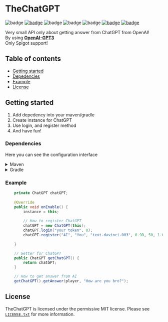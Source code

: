 # TheChatGPT
![badge](https://img.shields.io/github/v/release/FlyUltra/TheChatGPT)
[![badge](https://jitpack.io/v/FlyUltra/TheChatGPT.svg)](https://jitpack.io/#FlyUltra/TheChatGPT)
![badge](https://img.shields.io/github/downloads/FlyUltra/TheChatGPT/total)
![badge](https://img.shields.io/github/last-commit/FlyUltra/TheChatGPT)
![badge](https://img.shields.io/badge/platform-spigot-lightgrey)
[![badge](https://img.shields.io/discord/896466173166747650?label=discord)](https://discord.gg/2PpdrfxhD4)
[![badge](https://img.shields.io/github/license/FlyUltra/TheChatGPT)](https://github.com/FlyUltra/TheChatGPT/blob/master/LICENSE.txt)

Very small API only about getting answer from ChatGPT from OpenAI!<br>
By using [**OpenAI-GPT3**](https://github.com/TheoKanning/openai-java)<br>
Only Spigot support!

## Table of contents

* [Getting started](#getting-started)
* [Depedencies](#dependencies)
* [Example](#example)
* [License](#license)

## Getting started

1. Add depedency into your maven/gradle
2. Create instance for ChatGPT
3. Use login, and register method
4. And have fun!

### Dependencies

Here you can see the configuration interface

<details>
    <summary>Maven</summary>

```xml
<repository>
    <id>jitpack.io</id>
    <url>https://jitpack.io</url>
</repository>

<dependency>
    <groupId>com.github.Fly_Ultra</groupId>
    <artifactId>TheChatGPT</artifactId>
    <version>VERSION</version>
    <scope>compile</scope>
</dependency>
```
</details>

<details>
    <summary>Gradle</summary>

```gradle
allprojects {
    repositories {
        ...
        maven { url 'https://jitpack.io' }
    }
}

dependencies {
    implementation 'com.github.Fly_Ultra:TheChatGPT:VERSION'
}
```
</details>

### Example

```java
    private ChatGPT chatGPT;
    
    @Override
    public void onEnable() {
        instance = this;
        
        // How to register ChatGPT
        chatGPT = new ChatGPT(this);
        chatGPT.login("your token", 0);
        chatGPT.register("AI", "You", "text-davinci-003", 0.9D, 50, 1.0D, 0D, 0.6D);
        
    }

    // Getter for ChatGPT
    public ChatGPT getChatGPT() {
        return chatGPT;
    }

    // How to get answer from AI
    getChatGPT().getAnswer(player, "How are you bro?");
```


## License
TheChatGPT is licensed under the permissive MIT license. Please see [`LICENSE.txt`](https://github.com/FlyUltra/TheChatGPT/blob/master/LICENSE.txt) for more information.